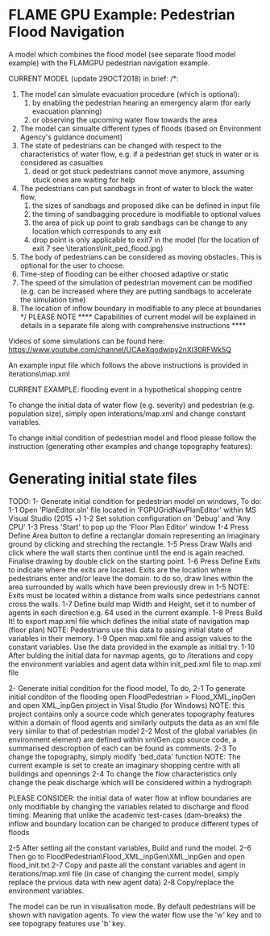 # FLAME GPU Example: Pedestrian Flood Navigation

A model which combines the flood model (see separate flood model example) with the FLAMGPU pedestrian navigation example.

CURRENT MODEL (update 29OCT2018)
in brief:
/*:
1. The model can simulate evacuation procedure (which is optional):
	1. by enabling the pedestrian hearing an emergency alarm (for early evacuation planning)
	2. or observing the upcoming water flow towards the area
2. The model can simualte different types of floods (based on Environment Agency's guidance document)
3. The state of pedestrians can be changed with respect to the characteristics of water flow, e.g. if a pedestrian get stuck in water or is considered as casualties
	1. dead or got stuck pedestrians cannot move anymore, assuming stuck ones are waiting for help
4. The pedestrians can put sandbags in front of water to block the water flow,
	1. the sizes of sandbags and proposed dike can be defined in input file
	2. the timing of sandbagging procedure is modifiable to optional values
	3. the area of pick up point to grab sandbags can be change to any location which corresponds to any exit
	4. drop point is only applicable to exit7 in the model (for the location of exit 7 see \iterations\init_ped_flood.jpg)
5. The body of pedestrians can be considered as moving obstacles. This is optional for the user to choose.
6. Time-step of flooding can be either choosed adaptive or static
7. The speed of the simulation of pedestrian movement can be modified (e.g. can be increased where they are putting sandbags to accelerate the simulation time)
8. The location of inflow boundary in modifiable to any plece at boundaries
*/
PLEASE NOTE **** Capabilities of current model will be explained in details in a separate file along with comprehensive instructions ****

Videos of some simulations can be found here: https://www.youtube.com/channel/UCAeXqodwipy2nXl30RFWk5Q 




An example input file which follows the above instructions is provided in iterations\map.xml

CURRENT EXAMPLE: flooding event in a hypothetical shopping centre

To change the initial data of water flow (e.g. severity) and pedestrian (e.g. population size), simply open interations/map.xml and change constant variables. 

To change initial condition of pedestrian model and flood please follow the instruction (generating other examples and change topography features):  
# Generating initial state files
TODO: 
1- Generate initial condition for pedestrian model on windows, To do: 
1-1 Open 'PlanEditor.sln' file located in 'FGPUGridNavPlanEditor' within MS Visual Studio (2015 +)
1-2 Set solution configuration on 'Debug' and 'Any CPU'
1-3 Press 'Start' to pop up the 'Floor Plan Editor' window
1-4 Press Define Area button to define a rectanglar domain representing an imaginary ground by clicking and streching the rectangle.
1-5 Press Draw Walls and click where the wall starts then continue until the end is again reached. Finalise drawing by double click 
    on the starting point. 
1-6 Press Define Exits to indicate where the exits are located. Exits are the location where pedestrians enter and/or leave the domain.
    to do so, draw lines within the area surrounded by walls which have been previously drew in 1-5
	NOTE: Exits must be located within a distance from walls since pedestrians cannot cross the walls. 
1-7 Define build map Width and Height, set it to number of agents in each direction e.g. 64 used in the current example. 
1-8 Press Build It! to export map.xml file which defines the initial state of navigation map (floor plan)
NOTE: Pedestrians use this data to assing initial state of variables in their memory. 
1-9 Open map.xml file and assign values to the constant variables. Use the data provided in the example as initial try.
1-10 After bulding the initial data for navmap agents, go to /iterations and copy the environment variables and agent data
     within init_ped.xml file to map.xml file

2- Generate initial condition for the flood model, To do, 
2-1 To generate initial conditon of the flooding open FloodPedestrian > Flood_XML_inpGen and open XML_inpGen project in Visal Studio (for Windows)
NOTE: this project contains only a source code which generates topography features within a domain of flood agents
      and similarly outputs the data as an xml file very similar to that of pedestrian model
2-2 Most of the global variables (in environment element) are defined within xmlGen.cpp source code, 
    a summarised descroption of each can be found as comments.
2-3 To change the topography, simply modify 'bed_data' function
    NOTE: The current example is set to create an imaginary shopping centre with all buildings and opennings
2-4 To change the flow characteristics only change the peak discharge which will be considered within a hydrograph

PLEASE CONSIDER: the initial data of water flow at inflow boundaries are only modifiable by changing the variables related to discharge
		and flood timing. Meaning that unlike the academic test-cases (dam-breaks) the inflow and boundary location
		can be changed to produce different types of floods

2-5 After setting all the constant variables, Build and rund the model. 
2-6 Then go to FloodPedestrian\Flood_XML_inpGen\XML_inpGen and open flood_init.txt 
2-7 Copy and paste all the constant variables and agent in iterations/map.xml file (in case of changing the current model, simply replace the prvious data with new agent data)
2-8 Copy/replace the environment variables. 


The model can be run in visualisation mode. By default pedestrians will be shown with navigation agents.
To view the water flow use the 'w' key and to see topograpy features use 'b' key.



